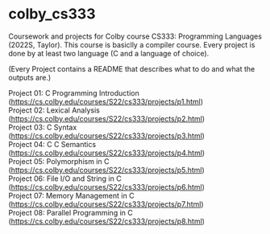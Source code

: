 # colby_cs333
Coursework and projects for Colby course CS333: Programming Languages (2022S, Taylor). 
This course is basiclly a compiler course. Every project is done by at least two language (C and a language of choice).

(Every Project contains a README that describes what to do and what the outputs are.)

Project 01: C Programming Introduction (https://cs.colby.edu/courses/S22/cs333/projects/p1.html)<br>
Project 02: Lexical Analysis (https://cs.colby.edu/courses/S22/cs333/projects/p2.html)<br>
Project 03: C Syntax (https://cs.colby.edu/courses/S22/cs333/projects/p3.html)<br>
Project 04: C C Semantics (https://cs.colby.edu/courses/S22/cs333/projects/p4.html)<br>
Project 05: Polymorphism in C (https://cs.colby.edu/courses/S22/cs333/projects/p5.html)<br>
Project 06: File I/O and String in C (https://cs.colby.edu/courses/S22/cs333/projects/p6.html)<br>
Project 07: Memory Management in C (https://cs.colby.edu/courses/S22/cs333/projects/p7.html)<br>
Project 08: Parallel Programming in C (https://cs.colby.edu/courses/S22/cs333/projects/p8.html)
